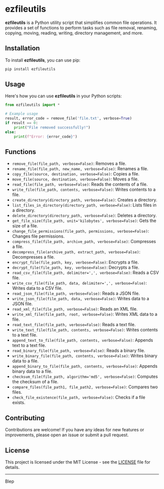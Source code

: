 # ezfileutils

**ezfileutils** is a Python utility script that simplifies common file operations. It provides a set of functions to perform tasks such as file removal, renaming, copying, moving, reading, writing, directory management, and more.

## Installation

To install **ezfileutils**, you can use pip:

```bash
pip install ezfileutils
```

## Usage

Here's how you can use **ezfileutils** in your Python scripts:

```python
from ezfileutils import *

# Example usage
result, error_code = remove_file('file.txt', verbose=True)
if result == 0:
    print("File removed successfully!")
else:
    print(f"Error: {error_code}")
```

## Functions

- `remove_file(file_path, verbose=False)`: Removes a file.
- `rename_file(file_path, new_name, verbose=False)`: Renames a file.
- `copy_file(source, destination, verbose=False)`: Copies a file.
- `move_file(source, destination, verbose=False)`: Moves a file.
- `read_file(file_path, verbose=False)`: Reads the contents of a file.
- `write_file(file_path, contents, verbose=False)`: Writes contents to a file.
- `create_directory(directory_path, verbose=False)`: Creates a directory.
- `list_files_in_directory(directory_path, verbose=False)`: Lists files in a directory.
- `delete_directory(directory_path, verbose=False)`: Deletes a directory.
- `get_file_size(file_path, unit='kilobytes', verbose=False)`: Gets the size of a file.
- `change_file_permissions(file_path, permissions, verbose=False)`: Changes file permissions.
- `compress_file(file_path, archive_path, verbose=False)`: Compresses a file.
- `decompress_file(archive_path, extract_path, verbose=False)`: Decompresses a file.
- `encrypt_file(file_path, key, verbose=False)`: Encrypts a file.
- `decrypt_file(file_path, key, verbose=False)`: Decrypts a file.
- `read_csv_file(file_path, delimiter=',', verbose=False)`: Reads a CSV file.
- `write_csv_file(file_path, data, delimiter=',', verbose=False)`: Writes data to a CSV file.
- `read_json_file(file_path, verbose=False)`: Reads a JSON file.
- `write_json_file(file_path, data, verbose=False)`: Writes data to a JSON file.
- `read_xml_file(file_path, verbose=False)`: Reads an XML file.
- `write_xml_file(file_path, root, verbose=False)`: Writes XML data to a file.
- `read_text_file(file_path, verbose=False)`: Reads a text file.
- `write_text_file(file_path, contents, verbose=False)`: Writes contents to a text file.
- `append_text_to_file(file_path, contents, verbose=False)`: Appends text to a text file.
- `read_binary_file(file_path, verbose=False)`: Reads a binary file.
- `write_binary_file(file_path, contents, verbose=False)`: Writes binary data to a file.
- `append_binary_to_file(file_path, contents, verbose=False)`: Appends binary data to a file.
- `checksum_file(file_path, algorithm='md5', verbose=False)`: Computes the checksum of a file.
- `compare_files(file_path1, file_path2, verbose=False)`: Compares two files.
- `check_file_existence(file_path, verbose=False)`: Checks if a file exists.

## Contributing

Contributions are welcome! If you have any ideas for new features or improvements, please open an issue or submit a pull request.

## License

This project is licensed under the MIT License - see the [LICENSE](LICENSE) file for details.

---

Blep
